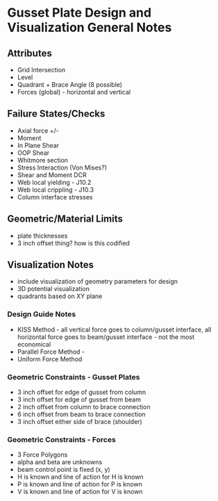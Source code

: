# Gusset Plate Design and Visualization General Notes

## Attributes
- Grid Intersection
- Level
- Quadrant + Brace Angle (8 possible)
- Forces (global) - horizontal and vertical

## Failure States/Checks
- Axial force +/-
- Moment
- In Plane Shear
- OOP Shear
- Whitmore section
- Stress Interaction (Von Mises?)
- Shear and Moment DCR
- Web local yielding - J10.2
- Web local crippling - J10.3
- Column interface stresses

## Geometric/Material Limits
- plate thicknesses
- 3 inch offset thing? how is this codified

## Visualization Notes
- include visualization of geometry parameters for design
- 3D potential visualization
- quadrants based on XY plane 

### Design Guide Notes
- KISS Method - all vertical force goes to column/gusset interface, all horizontal force goes to beam/gusset interface - not the most economical
- Parallel Force Method - 
- Uniform Force Method

### Geometric Constraints - Gusset Plates
- 3 inch offset for edge of gusset from column
- 3 inch offset for edge of gusset from beam
- 2 inch offset from column to brace connection
- 6 inch offset from beam to brace connection
- 3 inch offset either side of brace (shoulder)

### Geometric Constraints - Forces
- 3 Force Polygons
- alpha and beta are unknowns
- beam control point is fixed (x, y)
- H is known and line of action for H is known
- P is known and line of action for P is known
- V is known and line of action for V is known

